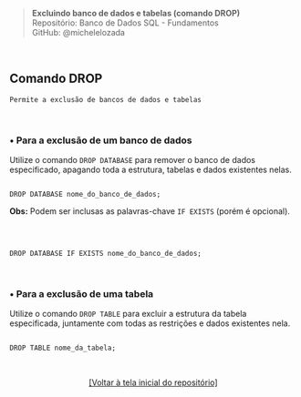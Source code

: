 > **Excluindo banco de dados e tabelas (comando DROP)**     
> Repositório: Banco de Dados SQL - Fundamentos    
> GitHub: @michelelozada
&nbsp;
     
&nbsp;  
## Comando DROP    
```
Permite a exclusão de bancos de dados e tabelas
```

&nbsp;

### • Para a exclusão de um banco de dados
Utilize o comando `DROP DATABASE` para remover o banco de dados especificado, apagando toda a estrutura,
tabelas e dados existentes nelas.

```mysql

DROP DATABASE nome_do_banco_de_dados;
````
**Obs:** Podem ser inclusas as palavras-chave `IF EXISTS` (porém é opcional).  

&nbsp;

````mysql

DROP DATABASE IF EXISTS nome_do_banco_de_dados;
````

&nbsp;
     
### • Para a exclusão de uma tabela
Utilize o comando `DROP TABLE` para excluir a estrutura da tabela especificada, juntamente com todas as 
restrições e dados existentes nela.

```mysql

DROP TABLE nome_da_tabela;
```

&nbsp;

<div align="center">
<a href="https://github.com/michelelozada/SQL-Study-Notes">[Voltar à tela inicial do repositório]</a>
</div>